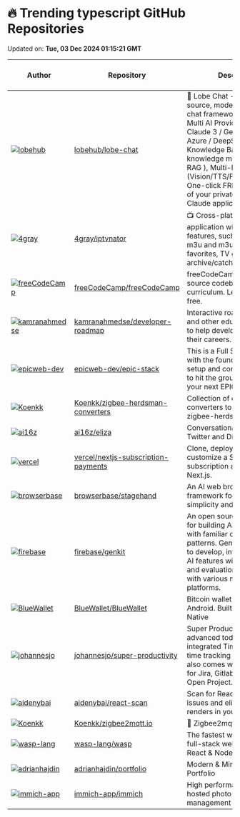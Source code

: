 # 🔥 Trending typescript GitHub Repositories

Updated on: **Tue, 03 Dec 2024 01:15:21 GMT**

| Author | Repository | Description | Language | ⭐ Total Stars | 🌟 Stars Today |
|--------|------------|-------------|----------|----------------|----------------|
| [![lobehub](https://avatars.githubusercontent.com/u/28616219?s=40&v=4)](https://github.com/lobehub) | [lobehub/lobe-chat](https://github.com/lobehub/lobe-chat) | 🤯 Lobe Chat - an open-source, modern-design AI chat framework. Supports Multi AI Providers( OpenAI / Claude 3 / Gemini / Ollama / Azure / DeepSeek), Knowledge Base (file upload / knowledge management / RAG ), Multi-Modals (Vision/TTS/Plugins/Artifacts). One-click FREE deployment of your private ChatGPT/ Claude application. | TypeScript | 46214 | 184 |
| [![4gray](https://avatars.githubusercontent.com/u/1503032?s=40&v=4)](https://github.com/4gray) | [4gray/iptvnator](https://github.com/4gray/iptvnator) | 📺 Cross-platform IPTV player application with multiple features, such as support of m3u and m3u8 playlists, favorites, TV guide, TV archive/catchup and more. | TypeScript | 3403 | 194 |
| [![freeCodeCamp](https://avatars.githubusercontent.com/u/15801806?s=40&v=4)](https://github.com/freeCodeCamp) | [freeCodeCamp/freeCodeCamp](https://github.com/freeCodeCamp/freeCodeCamp) | freeCodeCamp.org's open-source codebase and curriculum. Learn to code for free. | TypeScript | 406451 | 63 |
| [![kamranahmedse](https://avatars.githubusercontent.com/u/4921183?s=40&v=4)](https://github.com/kamranahmedse) | [kamranahmedse/developer-roadmap](https://github.com/kamranahmedse/developer-roadmap) | Interactive roadmaps, guides and other educational content to help developers grow in their careers. | TypeScript | 299475 | 295 |
| [![epicweb-dev](https://avatars.githubusercontent.com/u/1500684?s=40&v=4)](https://github.com/epicweb-dev) | [epicweb-dev/epic-stack](https://github.com/epicweb-dev/epic-stack) | This is a Full Stack app starter with the foundational things setup and configured for you to hit the ground running on your next EPIC idea. | TypeScript | 4887 | 153 |
| [![Koenkk](https://avatars.githubusercontent.com/u/2892853?s=40&v=4)](https://github.com/Koenkk) | [Koenkk/zigbee-herdsman-converters](https://github.com/Koenkk/zigbee-herdsman-converters) | Collection of device converters to be used with zigbee-herdsman | TypeScript | 932 | 0 |
| [![ai16z](https://avatars.githubusercontent.com/u/18633264?s=40&v=4)](https://github.com/ai16z) | [ai16z/eliza](https://github.com/ai16z/eliza) | Conversational Agent for Twitter and Discord | TypeScript | 2622 | 78 |
| [![vercel](https://avatars.githubusercontent.com/u/5748289?s=40&v=4)](https://github.com/vercel) | [vercel/nextjs-subscription-payments](https://github.com/vercel/nextjs-subscription-payments) | Clone, deploy, and fully customize a SaaS subscription application with Next.js. | TypeScript | 6831 | 17 |
| [![browserbase](https://avatars.githubusercontent.com/u/2474027?s=40&v=4)](https://github.com/browserbase) | [browserbase/stagehand](https://github.com/browserbase/stagehand) | An AI web browsing framework focused on simplicity and extensibility. | TypeScript | 1408 | 89 |
| [![firebase](https://avatars.githubusercontent.com/u/844249?s=40&v=4)](https://github.com/firebase) | [firebase/genkit](https://github.com/firebase/genkit) | An open source framework for building AI-powered apps with familiar code-centric patterns. Genkit makes it easy to develop, integrate, and test AI features with observability and evaluations. Genkit works with various models and platforms. | TypeScript | 812 | 6 |
| [![BlueWallet](https://avatars.githubusercontent.com/u/4793122?s=40&v=4)](https://github.com/BlueWallet) | [BlueWallet/BlueWallet](https://github.com/BlueWallet/BlueWallet) | Bitcoin wallet for iOS & Android. Built with React Native | TypeScript | 2735 | 5 |
| [![johannesjo](https://avatars.githubusercontent.com/u/1456265?s=40&v=4)](https://github.com/johannesjo) | [johannesjo/super-productivity](https://github.com/johannesjo/super-productivity) | Super Productivity is an advanced todo list app with integrated Timeboxing and time tracking capabilities. It also comes with integrations for Jira, Gitlab, GitHub and Open Project. | TypeScript | 12058 | 5 |
| [![aidenybai](https://avatars.githubusercontent.com/u/38025074?s=40&v=4)](https://github.com/aidenybai) | [aidenybai/react-scan](https://github.com/aidenybai/react-scan) | Scan for React performance issues and eliminate slow renders in your app | TypeScript | 7934 | 484 |
| [![Koenkk](https://avatars.githubusercontent.com/in/15368?s=40&v=4)](https://github.com/Koenkk) | [Koenkk/zigbee2mqtt.io](https://github.com/Koenkk/zigbee2mqtt.io) | 📘 Zigbee2mqtt documentation | TypeScript | 660 | 0 |
| [![wasp-lang](https://avatars.githubusercontent.com/u/1536647?s=40&v=4)](https://github.com/wasp-lang) | [wasp-lang/wasp](https://github.com/wasp-lang/wasp) | The fastest way to develop full-stack web apps with React & Node.js. | TypeScript | 13919 | 13 |
| [![adrianhajdin](https://avatars.githubusercontent.com/u/151519281?s=40&v=4)](https://github.com/adrianhajdin) | [adrianhajdin/portfolio](https://github.com/adrianhajdin/portfolio) | Modern & Minimal JS Mastery Portfolio | TypeScript | 2619 | 5 |
| [![immich-app](https://avatars.githubusercontent.com/u/27055614?s=40&v=4)](https://github.com/immich-app) | [immich-app/immich](https://github.com/immich-app/immich) | High performance self-hosted photo and video management solution. | TypeScript | 53266 | 164 |
